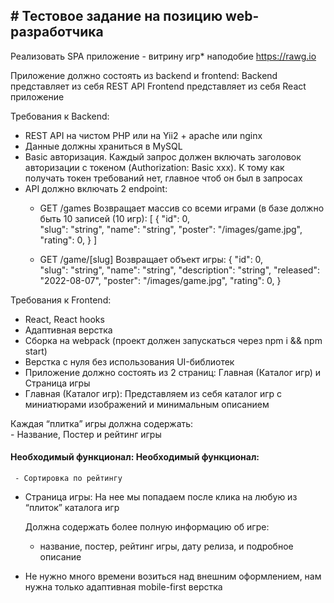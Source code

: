 ## # Тестовое задание на позицию web-разработчика

Реализовать SPA приложение - витрину игр* наподобие https://rawg.io


Приложение должно состоять из backend и frontend:
Backend представляет из себя REST API
Frontend представляет из себя React приложение

Требования к Backend:
 - REST API на чистом PHP или на Yii2 + apache или nginx
 - Данные должны храниться в MySQL
 - Basic авторизация. Каждый запрос должен включать заголовок авторизации с токеном (Authorization: Basic xxx). К тому как получать токен требований нет, главное чтоб он был в запросах
 - API должно включать 2 endpoint:
    -  GET   /games 
Возвращает массив со всеми играми (в базе должно быть 10 записей (10 игр):
  [
    {
      "id": 0,    
      "slug": "string",
      "name": "string",
      "poster": "/images/game.jpg",
      "rating": 0,
    }
  ]

    -  GET   /game/[slug]
Возвращает объект игры:
{
  "id": 0,    
  "slug": "string",
  "name": "string",
  "description": "string",
  "released": "2022-08-07",
  "poster": "/images/game.jpg",
  "rating": 0,
}

 
Требования к Frontend:
 - React, React hooks
 - Адаптивная верстка
 - Сборка на webpack (проект должен запускаться через npm i && npm start)
 - Верстка с нуля без использования UI-библиотек
 - Приложение должно состоять из 2 страниц: Главная (Каталог игр) и Страница игры
- Главная (Каталог игр): 
 Представляем из себя каталог игр с миниатюрами изображений и минимальным описанием

 Каждая “плитка” игры должна содержать:    
    - Название, Постер и рейтинг игры

#### Необходимый функционал:  Необходимый функционал:
     - Сортировка по рейтингу
- Страница игры:
    На нее мы попадаем после клика на любую из “плиток” каталога игр

    Должна содержать более полную информацию об игре: 
     - название, постер, рейтинг игры, дату релиза, и подробное описание



* Не нужно много времени возиться над внешним оформлением, нам нужна только адаптивная mobile-first верстка